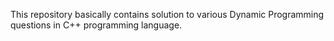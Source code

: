This repository basically contains solution to various Dynamic Programming questions in C++ programming language.
